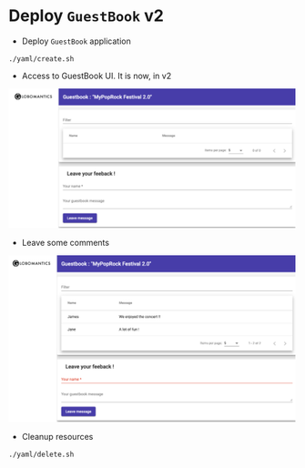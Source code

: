 # Deploy `GuestBook` v2

- Deploy `GuestBook` application

```
./yaml/create.sh
```

- Access to GuestBook UI. It is now, in v2

![Alt text](image.png)

- Leave some comments

![Alt text](image-1.png)

- Cleanup resources

```
./yaml/delete.sh
```